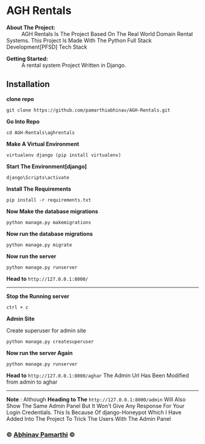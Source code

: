 # AGH Rentals

**About The Project:** \
&nbsp;  &nbsp;  &nbsp;  &nbsp;  &nbsp;  AGH Rentals Is The Project Based On The Real World Domain Rental Systems. This Project Is Made With The Python Full Stack Development[PFSD] Tech Stack

**Getting Started:** \
&nbsp;  &nbsp;  &nbsp;  &nbsp;  &nbsp;  A rental system Project Written in Django.

## **Installation**

**clone repo**

	git clone https://github.com/pamarthiabhinav/AGH-Rentals.git
	

**Go Into Repo**

	
	cd AGH-Rentals\aghrentals
	

**Make A Virtual Environment**

	
	virtualenv django (pip install virtualenv)
	

**Start The Environment[django]**
	
	django\Scripts\activate
	

**Install The Requirements**
	
	pip install -r requirements.txt
	

**Now Make the database migrations**
	
	python manage.py makemigrations
	
**Now run the database migrations**
	
	python manage.py migrate
	

**Now run the server**
	
	python manage.py runserver
	

**Head to** `http://127.0.0.1:8000/`


----------------------
**Stop the Running server**
	
	ctrl + c
	
**Admin Site**

Create superuser for admin site

	
	python manage.py createsuperuser
	
	

**Now run the server Again**
	
	python manage.py runserver


**Head to** `http://127.0.0.1:8000/aghar` The Admin Url Has Been Modified from admin to aghar

----------------------
**Note** : Although **Heading to The** `http://127.0.0.1:8000/admin` Will Also Show The Same Admin Panel But It Won't Give Any Response For Your Login Credentials. This Is Because Of django-Honeypot Which I Have Added Into The Project To Trick The Users With The Admin Panel


### &copy; [Abhinav Pamarthi](https://github.com/pamarthiabhinav) &copy;
